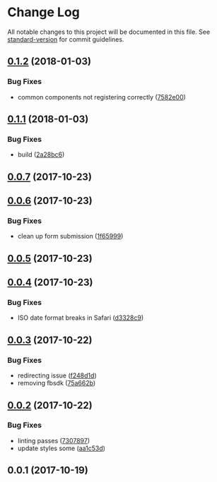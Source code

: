 # Change Log

All notable changes to this project will be documented in this file. See [standard-version](https://github.com/conventional-changelog/standard-version) for commit guidelines.

<a name="0.1.2"></a>
## [0.1.2](https://github.com/robdesisto/cub-pack-site/compare/v0.1.1...v0.1.2) (2018-01-03)


### Bug Fixes

* common components not registering correctly ([7582e00](https://github.com/robdesisto/cub-pack-site/commit/7582e00))



<a name="0.1.1"></a>
## [0.1.1](https://github.com/robdesisto/cub-pack-site/compare/v1.0.0-0...v0.1.1) (2018-01-03)


### Bug Fixes

* build ([2a28bc6](https://github.com/robdesisto/cub-pack-site/commit/2a28bc6))



<a name="0.0.7"></a>
## [0.0.7](https://github.com/robdesisto/cub-pack-site/compare/v0.0.6...v0.0.7) (2017-10-23)



<a name="0.0.6"></a>
## [0.0.6](https://github.com/robdesisto/cub-pack-site/compare/v0.0.5...v0.0.6) (2017-10-23)


### Bug Fixes

* clean up form submission ([1f65999](https://github.com/robdesisto/cub-pack-site/commit/1f65999))



<a name="0.0.5"></a>
## [0.0.5](https://github.com/robdesisto/cub-pack-site/compare/v0.0.4...v0.0.5) (2017-10-23)



<a name="0.0.4"></a>
## [0.0.4](https://github.com/robdesisto/cub-pack-site/compare/v0.0.3...v0.0.4) (2017-10-23)


### Bug Fixes

* ISO date format breaks in Safari ([d3328c9](https://github.com/robdesisto/cub-pack-site/commit/d3328c9))



<a name="0.0.3"></a>
## [0.0.3](https://github.com/robdesisto/cub-pack-site/compare/v0.0.2...v0.0.3) (2017-10-22)


### Bug Fixes

* redirecting issue ([f248d1d](https://github.com/robdesisto/cub-pack-site/commit/f248d1d))
* removing fbsdk ([75a662b](https://github.com/robdesisto/cub-pack-site/commit/75a662b))



<a name="0.0.2"></a>
## [0.0.2](https://github.com/robdesisto/cub-pack-site/compare/v0.0.1...v0.0.2) (2017-10-22)


### Bug Fixes

* linting passes ([7307897](https://github.com/robdesisto/cub-pack-site/commit/7307897))
* update styles some ([aa1c53d](https://github.com/robdesisto/cub-pack-site/commit/aa1c53d))



<a name="0.0.1"></a>
## 0.0.1 (2017-10-19)
